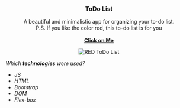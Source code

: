 <h3 align="center">ToDo List</h3>

<p align="center">
  A beautiful and minimalistic app for organizing your to-do list.
  <br>
  P.S. If you like the color red, this to-do list is for you
  <br>
  <br>
  <a href="https://haniks.github.io/ToDo-List/"><strong>Click on Me</strong></a>
</p>
<p align="center">
  <img src="https://sun9-23.userapi.com/impg/jU7BRBErS1734zAOcpeotwSX04-J1MlCNHMkCw/MLQgyekmGkw.jpg?size=538x314&quality=96&sign=5f8db27f58f7ad9a15334d6f58983d80&type=album" alt="RED ToDo List"
</p>
  
*Which **technologies** were used?*
* *JS*
* *HTML*
* *Bootstrap*
* *DOM*
* *Flex-box*

